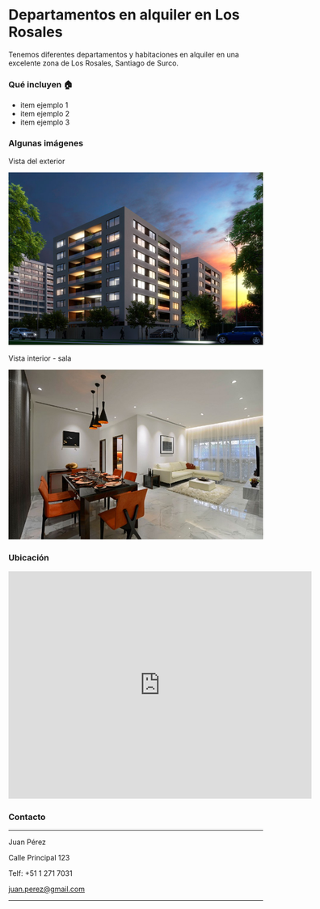 # Departamentos en alquiler en Los Rosales

Tenemos diferentes departamentos y habitaciones en alquiler en una excelente zona de Los Rosales, Santiago de Surco.

### Qué incluyen 🏠

- item ejemplo 1
- item ejemplo 2
- item ejemplo 3

### Algunas imágenes

Vista del exterior

![vista exterior](pics/edificio-ejemplo.jpg)

Vista interior - sala

![vista sala](pics/interior-ejemplo.jpg)

### Ubicación

<iframe src="https://www.google.com/maps/embed?pb=!1m18!1m12!1m3!1d3900.580064562827!2d-76.99892668480088!3d-12.140859046964563!2m3!1f0!2f0!3f0!3m2!1i1024!2i768!4f13.1!3m3!1m2!1s0x9105b8103a0ee2d5%3A0x168a4b73896ba552!2sDo%C3%B1a%20Amalia%20214%2C%20Santiago%20de%20Surco%2015049%2C%20Peru!5e0!3m2!1sen!2sus!4v1588808930462!5m2!1sen!2sus" width="600" height="450" frameborder="0" style="border:0;" allowfullscreen="" aria-hidden="false" tabindex="0"></iframe>

### Contacto

---
Juan Pérez

Calle Principal 123

Telf: +51 1 271 7031

[juan.perez@gmail.com](mailto:juan.perez@gmail.com)

---
